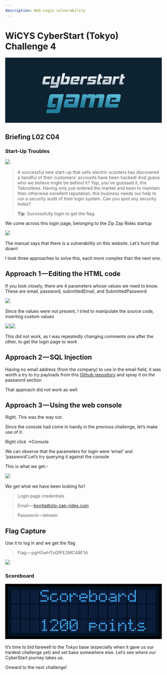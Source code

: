```yaml
---
description: Web Login vulnerability
---
```


# WiCYS CyberStart (Tokyo) Challenge 4

![](../../.gitbook/assets/CS.png)

## Briefing L02 C04

### **Start-Up Troubles**

&#x20;                                           ![](https://cdn-images-1.medium.com/max/1000/1\*JJGNV9X\_CY2bVV\_0EUTKRQ.jpeg)

> A successful new start-up that sells electric scooters has discovered a handful of their customers’ accounts have been hacked! And guess who we believe might be behind it? Yep, you’ve guessed it, the Yakoottees. Having only just entered the market and keen to maintain their otherwise excellent reputation, this business needs our help to run a security audit of their login system. Can you spot any security holes?

> **Tip**: Successfully login to get the flag.

We come across this login page, belonging to the Zip Zap Rides startup

&#x20;                                           ![](https://cdn-images-1.medium.com/max/1000/1\*xtyDN3V9\_owgZEngN\_NZ\_g.jpeg)

The manual says that there is a vulnerability on this website. Let’s hunt that down!

I took three approaches to solve this, each more complex than the next one.

## Approach 1 — Editing the HTML code

If you look closely, there are 4 parameters whose values we need to know. These are email, password, submittedEmail, and SubmittedPassword

&#x20;                                               ![](https://cdn-images-1.medium.com/max/1000/1\*gq9ikzURWBFKOI\_2Qp1ljg.jpeg)

Since the values were not present, I tried to manipulate the source code, inserting custom values

![](https://cdn-images-1.medium.com/max/1250/1\*-NJOhSfxnuuKOigdpSOfUg.jpeg)![](https://cdn-images-1.medium.com/max/500/1\*HPx4s8Q1xhNTysSi4OzNhQ.jpeg)

This did not work, as I was repeatedly changing comments one after the other, to get the login page to work

## Approach 2 — SQL Injection

Having no email address (from the company) to use in the email field, it was worth a try to try payloads from this [Github repository](https://github.com/payloadbox/sql-injection-payload-list) and spray it on the password section

That approach did not work as well

## Approach 3 — Using the web console

Right. This was the way out.

Since the console had come in handy in the previous challenge, let’s make use of it.

Right click ->Console

We can observe that the parameters for login were ‘email’ and ‘password’.Let’s try querying it against the console

This is what we get:-

&#x20;                                                  ![](https://cdn-images-1.medium.com/max/1000/1\*bLI96tchg7CM2d-bT-mb6A.jpeg)

We get what we have been looking for!

> Login page credentials

> Email — bonita@zip-zap-rides.com

> Password — letmein

## Flag Capture

Use it to log in and we get the flag

> Flag — pgHGwHToGfFE2MC4BF1A

&#x20;                                                ![](https://cdn-images-1.medium.com/max/1000/1\*8qNXK4RAZPPzBqIFKgRLNA.jpeg)

### Scoreboard

![](<../../.gitbook/assets/screenshot (7).png>)

It’s time to bid farewell to the Tokyo base (especially when it gave us our hardest challenge yet) and set base somewhere else. Let’s see where our CyberStart journey takes us.

Onward to the next challenge!
